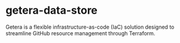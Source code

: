 # getera-data-store
Getera is a flexible infrastructure-as-code (IaC) solution designed to streamline GitHub resource management through Terraform.
